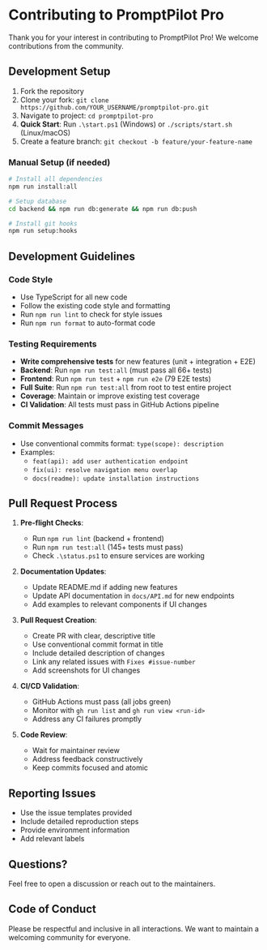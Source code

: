 # Contributing to PromptPilot Pro

Thank you for your interest in contributing to PromptPilot Pro! We welcome contributions from the community.

## Development Setup

1. Fork the repository
2. Clone your fork: `git clone https://github.com/YOUR_USERNAME/promptpilot-pro.git`
3. Navigate to project: `cd promptpilot-pro`
4. **Quick Start**: Run `.\start.ps1` (Windows) or `./scripts/start.sh` (Linux/macOS)
5. Create a feature branch: `git checkout -b feature/your-feature-name`

### Manual Setup (if needed)
```bash
# Install all dependencies
npm run install:all

# Setup database
cd backend && npm run db:generate && npm run db:push

# Install git hooks
npm run setup:hooks
```

## Development Guidelines

### Code Style
- Use TypeScript for all new code
- Follow the existing code style and formatting
- Run `npm run lint` to check for style issues
- Run `npm run format` to auto-format code

### Testing Requirements
- **Write comprehensive tests** for new features (unit + integration + E2E)
- **Backend**: Run `npm run test:all` (must pass all 66+ tests)
- **Frontend**: Run `npm run test` + `npm run e2e` (79 E2E tests)
- **Full Suite**: Run `npm run test:all` from root to test entire project
- **Coverage**: Maintain or improve existing test coverage
- **CI Validation**: All tests must pass in GitHub Actions pipeline

### Commit Messages
- Use conventional commits format: `type(scope): description`
- Examples:
  - `feat(api): add user authentication endpoint`
  - `fix(ui): resolve navigation menu overlap`
  - `docs(readme): update installation instructions`

## Pull Request Process

1. **Pre-flight Checks**:
   - Run `npm run lint` (backend + frontend)
   - Run `npm run test:all` (145+ tests must pass)
   - Check `.\status.ps1` to ensure services are working
   
2. **Documentation Updates**:
   - Update README.md if adding new features
   - Update API documentation in `docs/API.md` for new endpoints
   - Add examples to relevant components if UI changes

3. **Pull Request Creation**:
   - Create PR with clear, descriptive title
   - Use conventional commit format in title
   - Include detailed description of changes
   - Link any related issues with `Fixes #issue-number`
   - Add screenshots for UI changes

4. **CI/CD Validation**:
   - GitHub Actions must pass (all jobs green)
   - Monitor with `gh run list` and `gh run view <run-id>`
   - Address any CI failures promptly

5. **Code Review**:
   - Wait for maintainer review
   - Address feedback constructively  
   - Keep commits focused and atomic

## Reporting Issues

- Use the issue templates provided
- Include detailed reproduction steps
- Provide environment information
- Add relevant labels

## Questions?

Feel free to open a discussion or reach out to the maintainers.

## Code of Conduct

Please be respectful and inclusive in all interactions. We want to maintain a welcoming community for everyone.